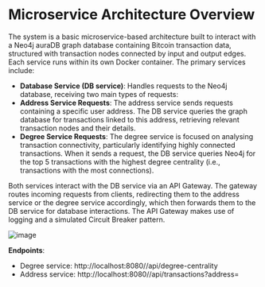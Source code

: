 # Microservice Architecture Overview

The system is a basic microservice-based architecture built to interact with a Neo4j auraDB graph database containing Bitcoin transaction data, structured with transaction nodes connected by input and output edges. Each service runs within its own Docker container. The primary services include:
- **Database Service (DB service)**: Handles requests to the Neo4j database, receiving two main types of requests:
-	**Address Service Requests**: The address service sends requests containing a specific user address. The DB service queries the graph database for transactions linked to this address, retrieving relevant transaction nodes and their details. 
-	**Degree Service Requests**: The degree service is focused on analysing transaction connectivity, particularly identifying highly connected transactions. When it sends a request, the DB service queries Neo4j for the top 5 transactions with the highest degree centrality (i.e., transactions with the most connections). 

Both services interact with the DB service via an API Gateway. The gateway routes incoming requests from clients, redirecting them to the address service or the degree service accordingly, which then forwards them to the DB service for database interactions. The API Gateway makes use of logging and a simulated Circuit Breaker pattern.

![image](https://github.com/user-attachments/assets/f406b1c3-0564-4267-aae7-82978dc1b3aa)

**Endpoints**: 
-	Degree service: http://localhost:8080//api/degree-centrality
-	Address service: http://localhost:8080//api/transactions?address=<address>



